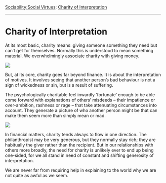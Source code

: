 [Sociability:](https://www.theschooloflife.com/thebookoflife/category/sociability/)[Social Virtues](https://www.theschooloflife.com/thebookoflife/category/sociability/social-virtues/): [Charity of Interpretation](https://www.theschooloflife.com/thebookoflife/charity-of-interpretation/)

* * *

# Charity of Interpretation

At its most basic, charity means: giving someone something they need but can’t get for themselves. Normally this is understood to mean something material. We overwhelmingly associate charity with giving money.

![](https://img.posterlounge.co.uk/images/wbig/poster-die-mantelspende-des-hl-franziskus-391389.jpg)

But, at its core, charity goes far beyond finance. It is about the interpretation of motives. It involves seeing that another person’s bad behaviour is not a sign of wickedness or sin, but is a result of suffering.

The psychologically charitable feel inwardly ‘fortunate’ enough to be able come forward with explanations of others’ misdeeds – their impatience or over-ambition, rashness or&nbsp;rage – that take attenuating circumstances into account. They generate a picture of who another person might be that can make them seem more than simply mean or mad.

![](http://www.growingyourbaby.com/wp-content/uploads/2012/09/12179361_s.jpg)

In financial matters, charity tends always to flow in one direction. The philanthropist may be very generous, but they normally stay rich; they are habitually the giver rather than the recipient. But in our relationships with others more broadly, the need for charity is unlikely ever to end up being one-sided, for we all stand in need of constant and shifting generosity of interpretation.

We are never far from requiring help in explaining to the world why we are not quite as awful as we seem.
